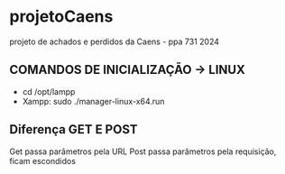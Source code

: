 # projetoCaens
projeto de achados e perdidos da Caens - ppa 731 2024

## COMANDOS DE INICIALIZAÇÃO -> LINUX 
- cd /opt/lampp
- Xampp: sudo ./manager-linux-x64.run

## Diferença GET E POST
Get passa parâmetros pela URL 
Post passa parâmetros pela requisição, ficam escondidos
